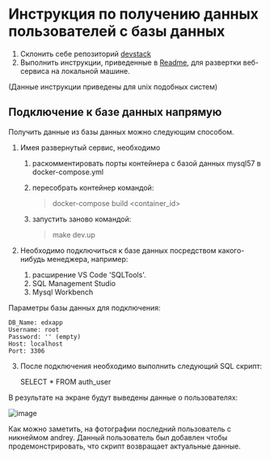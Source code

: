Инструкция по получению данных пользователей с базы данных 
=======================================

1. Склонить себе репозиторий [devstack](https://github.com/edx/devstack)
2. Выполнить инструкции, приведенные в [Readme](https://github.com/edx/devstack/blob/master/README.rst), для развертки веб-сервиса на локальной машине.

(Данные инструкции приведены для unix подобных систем)


Подключение к базе данных напрямую  
---------------

Получить данные из базы данных можно следующим способом.

1. Имея развернутый сервис, необходимо 
    1. раскомментировать порты контейнера с базой данных mysql57 в docker-compose.yml
    1. пересобрать контейнер командой: 
        > docker-compose build <container_id>  
    
    1. запустить заново командой:
        >  make dev.up 
        
2. Необходимо подключиться к базе данных посредством какого-нибудь менеджера, например:
    1. расширение VS Code 'SQLTools'. 
    2. SQL Management Studio
    3. Mysql Workbench 
    
Параметры базы данных для подключения:

    DB_Name: edxapp
    Username: root
    Password: '' (empty)
    Host: localhost
    Port: 3306
    
3. После подключения необходимо выполнить следующий SQL скрипт:
    
    SELECT * FROM auth_user 
    
В результате на экране будут выведены данные о пользователях:

![image](https://user-images.githubusercontent.com/45228812/110948167-12bf0e80-8352-11eb-8927-81950928f858.png)

Как можно заметить, на фотографии последний пользователь с никнеймом andrey. Данный пользователь был добавлен чтобы продемонстрировать, что скрипт возвращает актуальные данные. 
